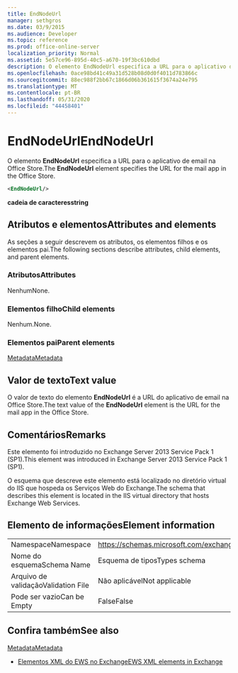 ```yaml
---
title: EndNodeUrl
manager: sethgros
ms.date: 03/9/2015
ms.audience: Developer
ms.topic: reference
ms.prod: office-online-server
localization_priority: Normal
ms.assetid: 5e57ce96-895d-40c5-a670-19f3bc610dbd
description: O elemento EndNodeUrl especifica a URL para o aplicativo de email na Office Store.
ms.openlocfilehash: 0ace98bd41c49a31d528b08d0d0f4011d783866c
ms.sourcegitcommit: 88ec988f2bb67c1866d06b361615f3674a24e795
ms.translationtype: MT
ms.contentlocale: pt-BR
ms.lasthandoff: 05/31/2020
ms.locfileid: "44458401"
---
```

# <a name="endnodeurl"></a><span data-ttu-id="946f6-103">EndNodeUrl</span><span class="sxs-lookup"><span data-stu-id="946f6-103">EndNodeUrl</span></span>

<span data-ttu-id="946f6-104">O elemento **EndNodeUrl** especifica a URL para o aplicativo de email na Office Store.</span><span class="sxs-lookup"><span data-stu-id="946f6-104">The **EndNodeUrl** element specifies the URL for the mail app in the Office Store.</span></span> 
  
```XML
<EndNodeUrl/>
```

 <span data-ttu-id="946f6-105">**cadeia de caracteres**</span><span class="sxs-lookup"><span data-stu-id="946f6-105">**string**</span></span>
## <a name="attributes-and-elements"></a><span data-ttu-id="946f6-106">Atributos e elementos</span><span class="sxs-lookup"><span data-stu-id="946f6-106">Attributes and elements</span></span>

<span data-ttu-id="946f6-107">As seções a seguir descrevem os atributos, os elementos filhos e os elementos pai.</span><span class="sxs-lookup"><span data-stu-id="946f6-107">The following sections describe attributes, child elements, and parent elements.</span></span>
  
### <a name="attributes"></a><span data-ttu-id="946f6-108">Atributos</span><span class="sxs-lookup"><span data-stu-id="946f6-108">Attributes</span></span>

<span data-ttu-id="946f6-109">Nenhum</span><span class="sxs-lookup"><span data-stu-id="946f6-109">None.</span></span>
  
### <a name="child-elements"></a><span data-ttu-id="946f6-110">Elementos filho</span><span class="sxs-lookup"><span data-stu-id="946f6-110">Child elements</span></span>

<span data-ttu-id="946f6-111">Nenhum.</span><span class="sxs-lookup"><span data-stu-id="946f6-111">None.</span></span>
  
### <a name="parent-elements"></a><span data-ttu-id="946f6-112">Elementos pai</span><span class="sxs-lookup"><span data-stu-id="946f6-112">Parent elements</span></span>

[<span data-ttu-id="946f6-113">Metadata</span><span class="sxs-lookup"><span data-stu-id="946f6-113">Metadata</span></span>](metadata-ex15websvcsotherref.md)
  
## <a name="text-value"></a><span data-ttu-id="946f6-114">Valor de texto</span><span class="sxs-lookup"><span data-stu-id="946f6-114">Text value</span></span>

<span data-ttu-id="946f6-115">O valor de texto do elemento **EndNodeUrl** é a URL do aplicativo de email na Office Store.</span><span class="sxs-lookup"><span data-stu-id="946f6-115">The text value of the **EndNodeUrl** element is the URL for the mail app in the Office Store.</span></span> 
  
## <a name="remarks"></a><span data-ttu-id="946f6-116">Comentários</span><span class="sxs-lookup"><span data-stu-id="946f6-116">Remarks</span></span>

<span data-ttu-id="946f6-117">Este elemento foi introduzido no Exchange Server 2013 Service Pack 1 (SP1).</span><span class="sxs-lookup"><span data-stu-id="946f6-117">This element was introduced in Exchange Server 2013 Service Pack 1 (SP1).</span></span>
  
<span data-ttu-id="946f6-118">O esquema que descreve este elemento está localizado no diretório virtual do IIS que hospeda os Serviços Web do Exchange.</span><span class="sxs-lookup"><span data-stu-id="946f6-118">The schema that describes this element is located in the IIS virtual directory that hosts Exchange Web Services.</span></span>
  
## <a name="element-information"></a><span data-ttu-id="946f6-119">Elemento de informações</span><span class="sxs-lookup"><span data-stu-id="946f6-119">Element information</span></span>

|||
|:-----|:-----|
|<span data-ttu-id="946f6-120">Namespace</span><span class="sxs-lookup"><span data-stu-id="946f6-120">Namespace</span></span>  <br/> | https://schemas.microsoft.com/exchange/services/2006/types  <br/> |
|<span data-ttu-id="946f6-121">Nome do esquema</span><span class="sxs-lookup"><span data-stu-id="946f6-121">Schema Name</span></span>  <br/> |<span data-ttu-id="946f6-122">Esquema de tipos</span><span class="sxs-lookup"><span data-stu-id="946f6-122">Types schema</span></span>  <br/> |
|<span data-ttu-id="946f6-123">Arquivo de validação</span><span class="sxs-lookup"><span data-stu-id="946f6-123">Validation File</span></span>  <br/> |<span data-ttu-id="946f6-124">Não aplicável</span><span class="sxs-lookup"><span data-stu-id="946f6-124">Not applicable</span></span>  <br/> |
|<span data-ttu-id="946f6-125">Pode ser vazio</span><span class="sxs-lookup"><span data-stu-id="946f6-125">Can be Empty</span></span>  <br/> |<span data-ttu-id="946f6-126">False</span><span class="sxs-lookup"><span data-stu-id="946f6-126">False</span></span>  <br/> |
   
## <a name="see-also"></a><span data-ttu-id="946f6-127">Confira também</span><span class="sxs-lookup"><span data-stu-id="946f6-127">See also</span></span>



[<span data-ttu-id="946f6-128">Metadata</span><span class="sxs-lookup"><span data-stu-id="946f6-128">Metadata</span></span>](metadata-ex15websvcsotherref.md)


- [<span data-ttu-id="946f6-129">Elementos XML do EWS no Exchange</span><span class="sxs-lookup"><span data-stu-id="946f6-129">EWS XML elements in Exchange</span></span>](ews-xml-elements-in-exchange.md)

